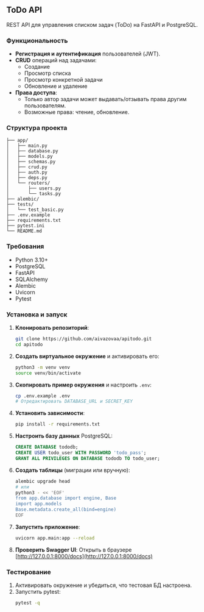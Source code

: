 ## ToDo API

REST API для управления списком задач (ToDo) на FastAPI и PostgreSQL.

### Функциональность

- **Регистрация и аутентификация** пользователей (JWT).
- **CRUD** операций над задачами:
  - Создание
  - Просмотр списка
  - Просмотр конкретной задачи
  - Обновление и удаление
- **Права доступа**:
  - Только автор задачи может выдавать/отзывать права другим пользователям.
  - Возможные права: чтение, обновление.

### Структура проекта

```
├── app/
│   ├── main.py          
│   ├── database.py      
│   ├── models.py        
│   ├── schemas.py       
│   ├── crud.py          
│   ├── auth.py          
│   ├── deps.py          
│   └── routers/
│       ├── users.py     
│       └── tasks.py     
├── alembic/             
├── tests/               
│   └── test_basic.py    
├── .env.example         
├── requirements.txt     
├── pytest.ini           
└── README.md            
```

### Требования

- Python 3.10+
- PostgreSQL
- FastAPI
- SQLAlchemy
- Alembic
- Uvicorn
- Pytest

### Установка и запуск

1. **Клонировать репозиторий**:
   ```bash
   git clone https://github.com/aivazovaa/apitodo.git
   cd apitodo
   ```
2. **Создать виртуальное окружение** и активировать его:
   ```bash
   python3 -m venv venv
   source venv/bin/activate
   ```
3. **Скопировать пример окружения** и настроить `.env`:
   ```bash
   cp .env.example .env
   # Отредактировать DATABASE_URL и SECRET_KEY
   ```
4. **Установить зависимости**:
   ```bash
   pip install -r requirements.txt
   ```
5. **Настроить базу данных** PostgreSQL:
   ```sql
   CREATE DATABASE tododb;
   CREATE USER todo_user WITH PASSWORD 'todo_pass';
   GRANT ALL PRIVILEGES ON DATABASE tododb TO todo_user;
   ```
6. **Создать таблицы** (миграции или вручную):
   ```bash
   alembic upgrade head
   # или
   python3 - << 'EOF'
   from app.database import engine, Base
   import app.models
   Base.metadata.create_all(bind=engine)
   EOF
   ```
7. **Запустить приложение**:
   ```bash
   uvicorn app.main:app --reload
   ```
8. **Проверить Swagger UI**: Открыть в браузере [http://127.0.0.1:8000/docs](http://127.0.0.1:8000/docs)

### Тестирование

1. Активировать окружение и убедиться, что тестовая БД настроена.
2. Запустить pytest:
   ```bash
   pytest -q
   ```

